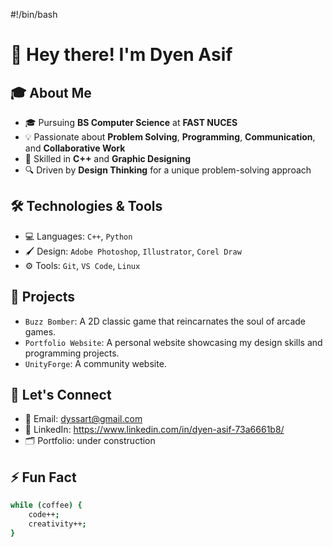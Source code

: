 #!/bin/bash

👋 Hey there! I'm Dyen Asif
===========================

🎓 About Me
-----------
- 🎓 Pursuing **BS Computer Science** at **FAST NUCES**
- 💡 Passionate about **Problem Solving**, **Programming**, **Communication**, and **Collaborative Work**
- 🎨 Skilled in **C++** and **Graphic Designing**
- 🔍 Driven by **Design Thinking** for a unique problem-solving approach

🛠️ Technologies & Tools
------------------------
- 💻 Languages: `C++`, `Python`
- 🖌️ Design: `Adobe Photoshop`, `Illustrator`, `Corel Draw`
- ⚙️ Tools: `Git`, `VS Code`, `Linux`

🚀 Projects
-----------
- `Buzz Bomber`: A 2D classic game that reincarnates the soul of arcade games.
- `Portfolio Website`: A personal website showcasing my design skills and programming projects.
- `UnityForge`: A community website.

🤝 Let's Connect
----------------
- 📧 Email: dyssart@gmail.com
- 💼 LinkedIn: https://www.linkedin.com/in/dyen-asif-73a6661b8/
- 🗂️ Portfolio: under construction

⚡ Fun Fact
----------
```bash
while (coffee) {
    code++;
    creativity++;
}
